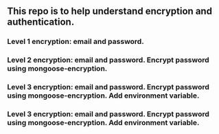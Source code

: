 ## This repo is to help understand encryption and authentication.

### Level 1 encryption: email and password.

### Level 2 encryption: email and password. Encrypt password using mongoose-encryption.

### Level 3 encryption: email and password. Encrypt password using mongoose-encryption. Add environment variable.

### Level 3 encryption: email and password. Encrypt password using mongoose-encryption. Add environment variable.
